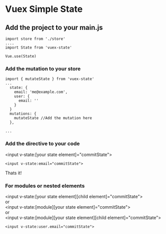 # Vuex Simple State

## Add the project to your main.js
```
import store from './store'
....
import State from 'vuex-state'

Vue.use(State)

```

### Add the mutation to your store
```
import { mutateState } from 'vuex-state'
...
  state: {
    email: 'me@example.com',
    user: {
      email: ''
    }
  }
  mutations: {
    mutateState //Add the mutation here
  },

...
```

### Add the directive to your code
<input v-state:[your state element]="commitState">
```
<input v-state:email="commitState">
```

Thats it!

### For modules or nested elements
<input v-state:[your state element][child element]="commitState">  
or  
<input v-state:[module][your state element]="commitState">  
or  
<input v-state:[module][your state element][child element]="commitState">  

```
<input v-state:user.email="commitState">
```
